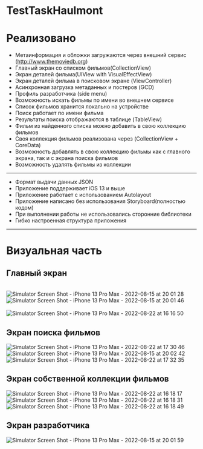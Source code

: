 # TestTaskHaulmont

# Реализовано
- Метаинформация и обложки загружаются через внешний сервис (http://www.themoviedb.org)
- Главный экран со списком фильмов(CollectionView)
- Экран деталей фильма(UIView with VisualEffectView)
- Экран деталей фильма в поисковом экране (ViewController)
- Асинхронная загрузка метаданных и постеров (GCD)
- Профиль разработчика (side menu)
- Возможность искать фильмы по имени во внешнем сервисе
- Список фильмов хранится локально на устройстве
- Поиск работает по имени фильма
- Результаты поиска отображаются в таблице (TableView)
- Фильм из найденного списка можно добавить в свою коллекцию фильмов
- Своя коллекция фильмов реализована через (CollectionView + CoreData)
- Возможность добавлять в свою коллекцию фильмы как с главного экрана, так и с экрана поиска фильмов
- Возможность удалять фильмы из коллекции
---
- Формат выдачи данных JSON
- Приложение  поддерживает iOS 13 и выше
- Приложение работает с использованием Autolayout
- Приложение написано без использования Storyboard(полностью кодом)
- При выполнении работы не использовались сторонние библиотеки
- Гибко настроенная структура приложения 
---
# Визуальная часть
## Главный экран


$~~~~~~~~~~~~~~~~~~~~~~~~$![Simulator Screen Shot - iPhone 13 Pro Max - 2022-08-15 at 20 01 28](https://user-images.githubusercontent.com/100344157/185918501-fdec9972-2f5a-426c-b4c6-dcdc95fc7a21.png)
![Simulator Screen Shot - iPhone 13 Pro Max - 2022-08-15 at 20 01 46](https://user-images.githubusercontent.com/100344157/185918527-63ce2ffb-1317-4a95-a6d1-6319064de376.png)
$~~~~~~~~~~~~$![Simulator Screen Shot - iPhone 13 Pro Max - 2022-08-22 at 16 16 50](https://user-images.githubusercontent.com/100344157/185919718-b7a42a33-fb70-410d-b1fb-a03a56630f09.png)

## Экран поиска фильмов
![Simulator Screen Shot - iPhone 13 Pro Max - 2022-08-22 at 17 30 46](https://user-images.githubusercontent.com/100344157/185933299-86ece3cb-4f06-496c-bd67-ee3e043e3dc8.png) $~$
![Simulator Screen Shot - iPhone 13 Pro Max - 2022-08-15 at 20 02 42](https://user-images.githubusercontent.com/100344157/185918629-9dc6e4c3-76e8-49b2-89b6-c0ad12a64901.png)
![Simulator Screen Shot - iPhone 13 Pro Max - 2022-08-22 at 17 32 35](https://user-images.githubusercontent.com/100344157/185933566-05a3a4f9-30c7-440a-a628-9e26febf57c1.png)


## Экран собственной коллекции фильмов
![Simulator Screen Shot - iPhone 13 Pro Max - 2022-08-22 at 16 18 17](https://user-images.githubusercontent.com/100344157/185919677-eaf75a87-a525-413a-bc3f-44098314b926.png) $~$
![Simulator Screen Shot - iPhone 13 Pro Max - 2022-08-22 at 16 18 31](https://user-images.githubusercontent.com/100344157/185919693-76b6f810-bfc1-410c-aff3-5eb35c413f4e.png)
![Simulator Screen Shot - iPhone 13 Pro Max - 2022-08-22 at 16 18 49](https://user-images.githubusercontent.com/100344157/185919701-4a5c0b37-dd09-488e-9d3f-738f2bd20fff.png)

## Экран разработчика
![Simulator Screen Shot - iPhone 13 Pro Max - 2022-08-15 at 20 01 59](https://user-images.githubusercontent.com/100344157/185918668-4540baaa-3a8a-4fb3-bde3-21ce43184428.png)
